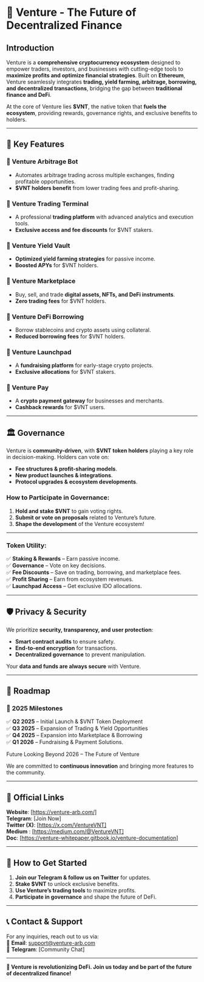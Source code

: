 # 🚀 Venture - The Future of Decentralized Finance  

## Introduction  
Venture is a **comprehensive cryptocurrency ecosystem** designed to empower traders, investors, and businesses with cutting-edge tools to **maximize profits and optimize financial strategies**. Built on **Ethereum**, Venture seamlessly integrates **trading, yield farming, arbitrage, borrowing, and decentralized transactions**, bridging the gap between **traditional finance and DeFi**.  

At the core of Venture lies **$VNT**, the native token that **fuels the ecosystem**, providing rewards, governance rights, and exclusive benefits to holders.  

---

## 🌟 Key Features  

### 🔹 Venture Arbitrage Bot  
- Automates arbitrage trading across multiple exchanges, finding profitable opportunities.  
- **$VNT holders benefit** from lower trading fees and profit-sharing.  

### 🔹 Venture Trading Terminal  
- A professional **trading platform** with advanced analytics and execution tools.  
- **Exclusive access and fee discounts** for $VNT stakers.  

### 🔹 Venture Yield Vault  
- **Optimized yield farming strategies** for passive income.  
- **Boosted APYs** for $VNT holders.  

### 🔹 Venture Marketplace  
- Buy, sell, and trade **digital assets, NFTs, and DeFi instruments**.  
- **Zero trading fees** for $VNT holders.  

### 🔹 Venture DeFi Borrowing  
- Borrow stablecoins and crypto assets using collateral.  
- **Reduced borrowing fees** for $VNT holders.  

### 🔹 Venture Launchpad  
- A **fundraising platform** for early-stage crypto projects.  
- **Exclusive allocations** for $VNT stakers.  

### 🔹 Venture Pay  
- A **crypto payment gateway** for businesses and merchants.  
- **Cashback rewards** for $VNT users.  

---

## 🏛 Governance  
Venture is **community-driven**, with **$VNT token holders** playing a key role in decision-making. Holders can vote on:  
- **Fee structures & profit-sharing models**.  
- **New product launches & integrations**.  
- **Protocol upgrades & ecosystem developments**.  

### How to Participate in Governance:  
1. **Hold and stake $VNT** to gain voting rights.  
2. **Submit or vote on proposals** related to Venture’s future.  
3. **Shape the development** of the Venture ecosystem!  

---

### **Token Utility:**  
✅ **Staking & Rewards** – Earn passive income.  
✅ **Governance** – Vote on key decisions.  
✅ **Fee Discounts** – Save on trading, borrowing, and marketplace fees.  
✅ **Profit Sharing** – Earn from ecosystem revenues.  
✅ **Launchpad Access** – Get exclusive IDO allocations.  

---

## 🛡 Privacy & Security  
We prioritize **security, transparency, and user protection**:  
- **Smart contract audits** to ensure safety.  
- **End-to-end encryption** for transactions.  
- **Decentralized governance** to prevent manipulation.  

Your **data and funds are always secure** with Venture.  

---

## 📍 Roadmap  
### 🚀 **2025 Milestones**  
✅ **Q2 2025** – Initial Launch & $VNT Token Deployment  
✅ **Q3 2025** – Expansion of Trading & Yield Opportunities  
✅ **Q4 2025** – Expansion into Marketplace & Borrowing  
✅ **Q1 2026** – Fundraising & Payment Solutions.  

Future 
Looking Beyond 2026 – The Future of Venture

We are committed to **continuous innovation** and bringing more features to the community.  

---

## 🔗 Official Links  
**Website**: [https://venture-arb.com/] <br>
**Telegram**: [Join Now]  <br>
**Twitter (X)**: [https://x.com/VentureVNT]<br>
**Medium** : [https://medium.com/@VentureVNT]<br>
**Doc**: [https://venture-whitepaper.gitbook.io/venture-documentation]

---

## 📖 How to Get Started  
1. **Join our Telegram & follow us on Twitter** for updates.  
2. **Stake $VNT** to unlock exclusive benefits.  
3. **Use Venture’s trading tools** to maximize profits.  
4. **Participate in governance** and shape the future of DeFi.  

---

## 📞 Contact & Support  
For any inquiries, reach out to us via:  
📩 **Email**: support@venture-arb.com  
💬 **Telegram**: [Community Chat]  

---

**🚀 Venture is revolutionizing DeFi. Join us today and be part of the future of decentralized finance!**  
